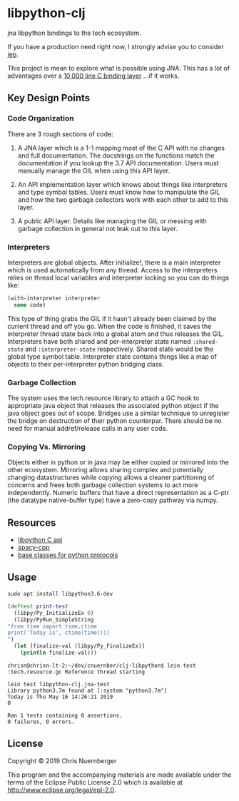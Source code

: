 # libpython-clj

jna libpython bindings to the tech ecosystem.

If you have a production need right now, I strongly advise you to consider
[jep](https://github.com/ninia/jep).

This project is mean to explore what is possible using JNA.  This has a lot of
advantages over a [10,000 line C binding layer](https://github.com/ninia/jep/tree/master/src/main/c)
...if it works.


## Key Design Points


### Code Organization


There are 3 rough sections of code:
1. A JNA layer which is a 1-1 mapping most of the C API with no changes and full
   documentation.  The docstrings on the functions match the documentation if you lookup
   the 3.7 API documentation.  Users must manually manage the GIL when using this API
   layer.

2. An API implementation layer which knows about things like interpreters and type
   symbol tables.  Users must know how to manipulate the GIL and how the two garbage
   collectors work with each other to add to this layer.

3. A public API layer.  Details like managing the GIL or messing with garbage collection
   in general not leak out to this layer.



### Interpreters

Interpreters are global objects.  After initialize!, there is a main interpreter which
is used automatically from any thread.  Access to the interpreters relies on thread
local variables and interpreter locking so you can do things like:

```clojure
(with-interpreter interpreter
  some code)
```

This type of thing grabs the GIL if it hasn't already been claimed by the current thread
and off you go.  When the code is finished, it saves the interpreter thread state back
into a global atom and thus releases the GIL.  Interpreters have both shared and
per-interpreter state named `:shared-state` and `:interpreter-state` respectively.
Shared state would be the global type symbol table.  Interpreter state contains things
like a map of objects to their per-interpreter python bridging class.


### Garbage Collection

The system uses the tech.resource library to attach a GC hook to appropriate java object
that releases the associated python object if the java object goes out of scope.
Bridges use a similar technique to unregister the bridge on destruction of their python
counterpar.  There should be no need for manual addref/release calls in any user code.


### Copying Vs. Mirroring


Objects either in python or in java may be either copied or mirrored into the other
ecosystem.  Mirroring allows sharing complex and potentially changing datastructures
while copying allows a cleaner partitioning of concerns and frees both garbage
collection systems to act more independently.  Numeric buffers that have a direct
representation as a C-ptr (the datatype native-buffer type) have a zero-copy pathway
via numpy.



## Resources

* [libpython C api](https://docs.python.org/3.7/c-api/index.html#c-api-index)
* [spacy-cpp](https://github.com/d99kris/spacy-cpp)
* [base classes for python protocols](https://docs.python.org/3.7/library/collections.abc.html#collections-abstract-base-classes)

##

## Usage

```console
sudo apt install libpython3.6-dev
```

```clojure
(deftest print-test
  (libpy/Py_InitializeEx 0)
  (libpy/PyRun_SimpleString
"from time import time,ctime
print('Today is', ctime(time()))
")
  (let [finalize-val (libpy/Py_FinalizeEx)]
    (println finalize-val)))
```

```console
chrisn@chrisn-lt-2:~/dev/cnuernber/clj-libpython$ lein test
:tech.resource.gc Reference thread starting

lein test libpython-clj.jna-test
Library python3.7m found at [:system "python3.7m"]
Today is Thu May 16 14:26:21 2019
0

Ran 1 tests containing 0 assertions.
0 failures, 0 errors.
```

## License

Copyright © 2019 Chris Nuernberger

This program and the accompanying materials are made available under the
terms of the Eclipse Public License 2.0 which is available at
http://www.eclipse.org/legal/epl-2.0.
